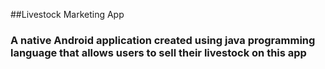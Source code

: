 ##Livestock Marketing App

### A native Android application created using java programming language that allows users to sell their livestock on this app
